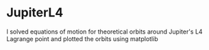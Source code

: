 # JupiterL4
I solved equations of motion for theoretical orbits around Jupiter's L4 Lagrange point and plotted the orbits using matplotlib
